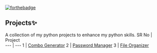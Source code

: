 [![forthebadge](https://forthebadge.com/images/badges/made-with-python.svg)](https://forthebadge.com)



## Projects✨
A collection of my python projects to enhance my python skills.
SR No   | Project  
--- | --- 
1 | [Combo Generator](https://github.com/milliyin/python/tree/main/combogen) 
2 | [Password Manager](https://github.com/milliyin/python/tree/main/Password%20Manager) 
3 | [File Organizer](https://github.com/milliyin/python/tree/main/file%20organizer) 




